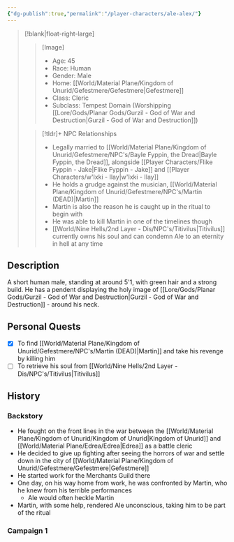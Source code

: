 ```yaml
---
{"dg-publish":true,"permalink":"/player-characters/ale-alex/"}
---
```



>[!blank|float-right-large]
>>[Image]
>>- Age: 45
>>- Race: Human
>>- Gender: Male 
>>- Home: [[World/Material Plane/Kingdom of Unurid/Gefestmere/Gefestmere\|Gefestmere]]
>>- Class: Cleric 
>>- Subclass: Tempest Domain (Worshipping [[Lore/Gods/Planar Gods/Gurzil - God of War and Destruction\|Gurzil - God of War and Destruction]])
>
>>[!tldr]+ NPC Relationships
>>- Legally married to [[World/Material Plane/Kingdom of Unurid/Gefestmere/NPC's/Bayle Fyppin, the Dread\|Bayle Fyppin, the Dread]], alongside [[Player Characters/Flike Fyppin - Jake\|Flike Fyppin - Jake]] and [[Player Characters/w'Ixki - Ilay\|w'Ixki - Ilay]]
>>- He holds a grudge against the musician, [[World/Material Plane/Kingdom of Unurid/Gefestmere/NPC's/Martin (DEAD)\|Martin]] 
>>	- Martin is also the reason he is caught up in the ritual to begin with
>>	- He was able to kill Martin in one of the timelines though
>>- [[World/Nine Hells/2nd Layer - Dis/NPC's/Titivilus\|Titivilus]] currently owns his soul and can condemn Ale to an eternity in hell at any time


## Description
A short human male, standing at around 5'1, with green hair and a strong build. He has a pendent displaying the holy image of [[Lore/Gods/Planar Gods/Gurzil - God of War and Destruction\|Gurzil - God of War and Destruction]] - around his neck.

## Personal Quests
- [x] To find [[World/Material Plane/Kingdom of Unurid/Gefestmere/NPC's/Martin (DEAD)\|Martin]] and take his revenge by killing him
- [ ] To retrieve his soul from [[World/Nine Hells/2nd Layer - Dis/NPC's/Titivilus\|Titivilus]]

## History
### Backstory
- He fought on the front lines in the war between the [[World/Material Plane/Kingdom of Unurid/Kingdom of Unurid\|Kingdom of Unurid]] and [[World/Material Plane/Edrea/Edrea\|Edrea]] as a battle cleric
- He decided to give up fighting after seeing the horrors of war and settle down in the city of [[World/Material Plane/Kingdom of Unurid/Gefestmere/Gefestmere\|Gefestmere]]
- He started work for the Merchants Guild there
- One day, on his way home from work, he was confronted by Martin, who he knew from his terrible performances
	- Ale would often heckle Martin
- Martin, with some help, rendered Ale unconscious, taking him to be part of the ritual  
### Campaign 1



